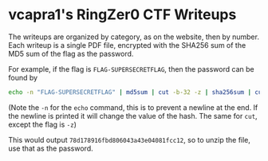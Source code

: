 # vcapra1's RingZer0 CTF Writeups

The writeups are organized by category, as on the website, then by number.  Each writeup is a single PDF file, encrypted with the SHA256 sum of the MD5 sum of the flag as the password.

For example, if the flag is `FLAG-SUPERSECRETFLAG`, then the password can be found by

```Bash
echo -n "FLAG-SUPERSECRETFLAG" | md5sum | cut -b-32 -z | sha256sum | cut -b-64 -z
```

(Note the `-n` for the `echo` command, this is to prevent a newline at the end.  If the newline is printed it will change the value of the hash.  The same for `cut`, except the flag is `-z`)

This would output `78d178916fbd806043a43e04081fcc12`, so to unzip the file, use that as the password.
